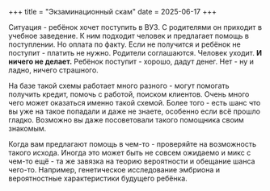 +++
title = "Экзаминационный скам"
date = 2025-06-17
+++

Ситуация - ребёнок хочет поступить в ВУЗ. С родителями он приходит в учебное заведение. К ним подходит человек и предлагает помощь в поступлении. Но оплата по факту. Если не получится и ребёнок не поступит - платить не нужно. Родители соглашаются. Человек уходит. **И ничего не делает.** Ребёнок поступит - хорошо, дадут денег. Нет - ну и ладно, ничего страшного.

На базе такой схемы работает много разного - могут помогать получить кредит, помочь с работой, поиском клиентов. Очень много чего может оказаться именно такой схемой. Более того - есть шанс что вы уже на такое попадали и даже не знаете, особенно если всё прошло гладко. Возможно вы даже посоветовали такого помощника своим знакомым.

Когда вам предлагают помощь в чем-то - проверяйте на возможность такого исхода. Иногда это может быть не совсем ожидаемо и микс с чем-то ещё - та же завязка на теорию вероятности и обещание шанса чего-то. Например, генетическое исследование эмбриона и вероятностные характеристики будущего ребёнка.
